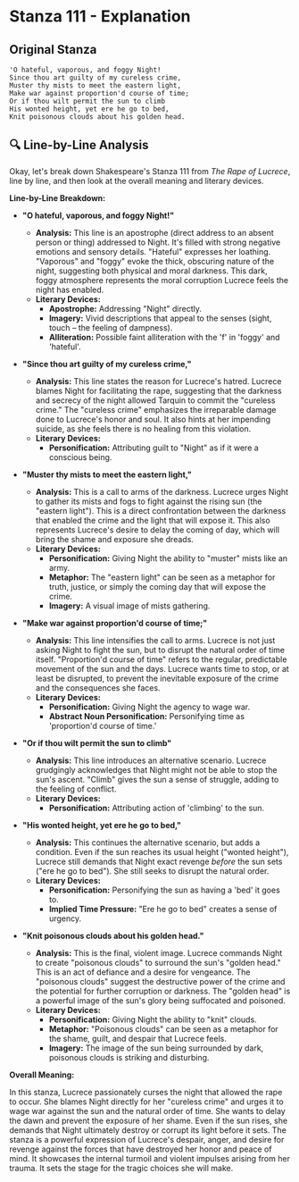 # Stanza 111 - Explanation

## Original Stanza
```
'O hateful, vaporous, and foggy Night!
Since thou art guilty of my cureless crime,
Muster thy mists to meet the eastern light,
Make war against proportion'd course of time;
Or if thou wilt permit the sun to climb
His wonted height, yet ere he go to bed,
Knit poisonous clouds about his golden head.
```

## 🔍 Line-by-Line Analysis
Okay, let's break down Shakespeare's Stanza 111 from *The Rape of Lucrece*, line by line, and then look at the overall meaning and literary devices.

**Line-by-Line Breakdown:**

*   **"O hateful, vaporous, and foggy Night!"**
    *   **Analysis:** This line is an apostrophe (direct address to an absent person or thing) addressed to Night. It's filled with strong negative emotions and sensory details. "Hateful" expresses her loathing. "Vaporous" and "foggy" evoke the thick, obscuring nature of the night, suggesting both physical and moral darkness. This dark, foggy atmosphere represents the moral corruption Lucrece feels the night has enabled.
    *   **Literary Devices:**
        *   **Apostrophe:** Addressing "Night" directly.
        *   **Imagery:** Vivid descriptions that appeal to the senses (sight, touch – the feeling of dampness).
        *   **Alliteration:** Possible faint alliteration with the 'f' in 'foggy' and 'hateful'.

*   **"Since thou art guilty of my cureless crime,"**
    *   **Analysis:** This line states the reason for Lucrece's hatred. Lucrece blames Night for facilitating the rape, suggesting that the darkness and secrecy of the night allowed Tarquin to commit the "cureless crime." The "cureless crime" emphasizes the irreparable damage done to Lucrece's honor and soul. It also hints at her impending suicide, as she feels there is no healing from this violation.
    *   **Literary Devices:**
        *   **Personification:** Attributing guilt to "Night" as if it were a conscious being.

*   **"Muster thy mists to meet the eastern light,"**
    *   **Analysis:** This is a call to arms of the darkness. Lucrece urges Night to gather its mists and fogs to fight against the rising sun (the "eastern light"). This is a direct confrontation between the darkness that enabled the crime and the light that will expose it. This also represents Lucrece's desire to delay the coming of day, which will bring the shame and exposure she dreads.
    *   **Literary Devices:**
        *   **Personification:** Giving Night the ability to "muster" mists like an army.
        *   **Metaphor:** The "eastern light" can be seen as a metaphor for truth, justice, or simply the coming day that will expose the crime.
        *   **Imagery:** A visual image of mists gathering.

*   **"Make war against proportion'd course of time;"**
    *   **Analysis:** This line intensifies the call to arms. Lucrece is not just asking Night to fight the sun, but to disrupt the natural order of time itself. "Proportion'd course of time" refers to the regular, predictable movement of the sun and the days. Lucrece wants time to stop, or at least be disrupted, to prevent the inevitable exposure of the crime and the consequences she faces.
    *   **Literary Devices:**
        *   **Personification:** Giving Night the agency to wage war.
        *   **Abstract Noun Personification:** Personifying time as 'proportion'd course of time.'

*   **"Or if thou wilt permit the sun to climb"**
    *   **Analysis:** This line introduces an alternative scenario. Lucrece grudgingly acknowledges that Night might not be able to stop the sun's ascent. "Climb" gives the sun a sense of struggle, adding to the feeling of conflict.
    *   **Literary Devices:**
        *   **Personification:** Attributing action of 'climbing' to the sun.

*   **"His wonted height, yet ere he go to bed,"**
    *   **Analysis:** This continues the alternative scenario, but adds a condition. Even if the sun reaches its usual height ("wonted height"), Lucrece still demands that Night exact revenge *before* the sun sets ("ere he go to bed"). She still seeks to disrupt the natural order.
    *   **Literary Devices:**
        *   **Personification:** Personifying the sun as having a 'bed' it goes to.
        *   **Implied Time Pressure:** "Ere he go to bed" creates a sense of urgency.

*   **"Knit poisonous clouds about his golden head."**
    *   **Analysis:** This is the final, violent image. Lucrece commands Night to create "poisonous clouds" to surround the sun's "golden head." This is an act of defiance and a desire for vengeance. The "poisonous clouds" suggest the destructive power of the crime and the potential for further corruption or darkness. The "golden head" is a powerful image of the sun's glory being suffocated and poisoned.
    *   **Literary Devices:**
        *   **Personification:** Giving Night the ability to "knit" clouds.
        *   **Metaphor:** "Poisonous clouds" can be seen as a metaphor for the shame, guilt, and despair that Lucrece feels.
        *   **Imagery:** The image of the sun being surrounded by dark, poisonous clouds is striking and disturbing.

**Overall Meaning:**

In this stanza, Lucrece passionately curses the night that allowed the rape to occur. She blames Night directly for her "cureless crime" and urges it to wage war against the sun and the natural order of time. She wants to delay the dawn and prevent the exposure of her shame. Even if the sun rises, she demands that Night ultimately destroy or corrupt its light before it sets. The stanza is a powerful expression of Lucrece's despair, anger, and desire for revenge against the forces that have destroyed her honor and peace of mind. It showcases the internal turmoil and violent impulses arising from her trauma. It sets the stage for the tragic choices she will make.
